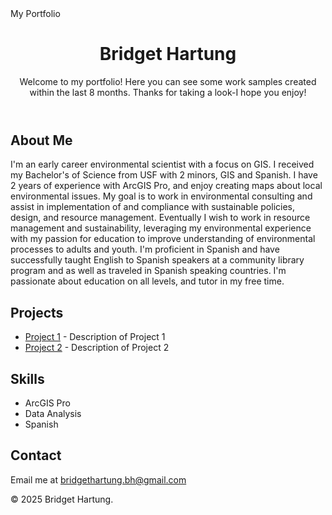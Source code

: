 <!DOCTYPE html>
<html lang="en">
<head>
    <meta charset="UTF-8">
    <meta name="viewport" content="width=device-width, initial-scale=1.0">
    My Portfolio
    <link rel="stylesheet" href="style.css">
</head>
<body>
    <header>
        <h1>Bridget Hartung</h1>
        <p>Welcome to my portfolio! Here you can see some work samples created within the last 8 months. Thanks for taking a look-I hope you enjoy! </p>
    </header>
    <section id="about">
        <h2>About Me</h2>
        <p>I'm an early career environmental scientist with a focus on GIS. I received my Bachelor's of Science from USF with 2 minors, GIS and Spanish. I have 2 years of experience with ArcGIS Pro, and enjoy creating maps about local environmental issues. My goal is to work in environmental consulting and assist in implementation of and compliance with sustainable policies, design, and resource management. Eventually I wish to work in resource management and sustainability, leveraging my environmental experience with my passion for education to improve understanding of environmental processes to adults and youth. I'm proficient in Spanish and have successfully taught English to Spanish speakers at a community library program and as well as traveled in Spanish speaking countries. I'm passionate about education on all levels, and tutor in my free time.</p>
    </section>
    <section id="projects">
        <h2>Projects</h2>
        <ul>
            <li><a href="(https://github.com/bhartungx/Portfolio/blob/main/brownfield_paper.jpg">Project 1</a> - Description of Project 1</li>
            <li><a href="https://github.com/yourusername/project2">Project 2</a> - Description of Project 2</li>
            <!-- Add more projects here -->
        </ul>
    </section>
    <section id="skills">
        <h2>Skills</h2>
        <ul>
            <li>ArcGIS Pro</li>
            <li>Data Analysis</li>
            <li>Spanish</li>
            <!-- Add more skills -->
        </ul>
    </section>
    <section id="contact">
        <h2>Contact</h2>
        <p>Email me at <a href="mailto:bridgethartung.bh@gmail.com">bridgethartung.bh@gmail.com</a></p>
    </section>
    <footer>
        <p>© 2025 Bridget Hartung.</p>
    </footer>
</body>
</html>
